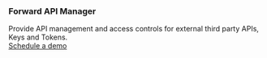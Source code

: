 ### Forward API Manager

<div class="api400-carousel-text">
Provide API management and access controls for external third party APIs, Keys and Tokens.
</div>

<div markdown="1">
<div class="api400-schedule-button" markdown="1">
<a href="https://tekmonks.com/company/product-inquiries">Schedule a demo</a>
</div>
</div>